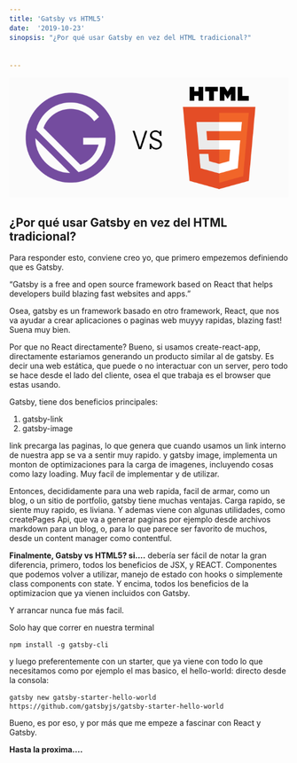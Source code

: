 ```yaml
---
title: 'Gatsby vs HTML5'
date:  '2019-10-23'
sinopsis: "¿Por qué usar Gatsby en vez del HTML tradicional?"


---
```


![html](./images/vs.png)

## ¿Por qué usar Gatsby en vez del HTML tradicional?

Para responder esto, conviene creo yo, que primero empezemos definiendo que es Gatsby.

“Gatsby is a free and open source framework based on React that helps developers build blazing fast websites and apps.”

Osea, gatsby es un framework basado en otro framework, React, que nos va ayudar a crear aplicaciones o paginas web muyyy rapidas, blazing fast! Suena muy bien.

Por que no React directamente? Bueno, si usamos create-react-app, directamente estariamos generando un producto similar al de gatsby.
Es decir una web estática, que puede o no interactuar con un server, pero todo se hace desde el lado del cliente, osea el que trabaja es el browser que estas usando.

Gatsby, tiene dos beneficios principales:

1. gatsby-link
2. gatsby-image

link precarga las paginas, lo que genera que cuando usamos un link interno de nuestra app se va a sentir muy rapido.
y gatsby image, implementa un monton de optimizaciones para la carga de imagenes, incluyendo cosas como lazy loading. Muy facil de implementar y de utilizar.

Entonces, decididamente para una web rapida, facil de armar, como un blog, o un sitio de portfolio, gatsby tiene muchas ventajas.
Carga rapido, se siente muy rapido, es liviana. Y ademas viene con algunas utilidades, como createPages Api, que va a generar paginas por ejemplo desde archivos markdown para un blog, o, para lo que parece ser favorito de muchos, desde un content manager como contentful.

**Finalmente, Gatsby vs HTML5? si....**
debería ser fácil de notar la gran diferencia, primero, todos los beneficios de JSX, y REACT.
Componentes que podemos volver a utilizar, manejo de estado con hooks o simplemente class components con state.
Y encima, todos los beneficios de la optimizacion que ya vienen incluidos con Gatsby.

Y arrancar nunca fue más facil.

Solo hay que correr en nuestra terminal

```
npm install -g gatsby-cli
```

y luego preferentemente con un starter, que ya viene con todo lo que necesitamos como por ejemplo el mas basico, el hello-world:
directo desde la consola:

```
gatsby new gatsby-starter-hello-world https://github.com/gatsbyjs/gatsby-starter-hello-world

```


Bueno, es por eso, y por más que me empeze a fascinar con React y Gatsby.

**Hasta la proxima....**



